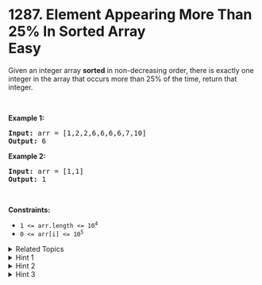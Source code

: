 
# 1287. Element Appearing More Than 25% In Sorted Array<br> Easy

<p>Given an integer array <strong>sorted</strong> in non-decreasing order, there is exactly one integer in the array that occurs more than 25% of the time, return that integer.</p>

<p>&nbsp;</p>
<p><strong class="example">Example 1:</strong></p>

<pre>
<strong>Input:</strong> arr = [1,2,2,6,6,6,6,7,10]
<strong>Output:</strong> 6
</pre>

<p><strong class="example">Example 2:</strong></p>

<pre>
<strong>Input:</strong> arr = [1,1]
<strong>Output:</strong> 1
</pre>

<p>&nbsp;</p>
<p><strong>Constraints:</strong></p>

<ul>
	<li><code>1 &lt;= arr.length &lt;= 10<sup>4</sup></code></li>
	<li><code>0 &lt;= arr[i] &lt;= 10<sup>5</sup></code></li>
</ul>


<details>

<summary> Related Topics </summary>

-	`Array`

</details>


<details>
<summary> Hint 1 </summary>
Divide the array in four parts [1 - 25%] [25 - 50 %] [50 - 75 %] [75% - 100%]
</details>

<details>
<summary> Hint 2 </summary>
The answer should be in one of the ends of the intervals.
</details>

<details>
<summary> Hint 3 </summary>
In order to check which is element is the answer we can count the frequency with binarySearch.
</details>